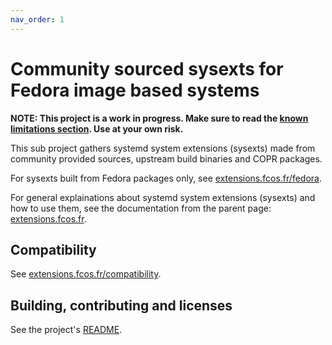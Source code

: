 ```yaml
---
nav_order: 1
---
```


# Community sourced sysexts for Fedora image based systems

**NOTE: This project is a work in progress. Make sure to read the [known
limitations section](https://extensions.fcos.fr/known-issues). Use at your own
risk.**

This sub project gathers systemd system extensions (sysexts) made from
community provided sources, upstream build binaries and COPR packages.

For sysexts built from Fedora packages only, see
[extensions.fcos.fr/fedora](https://extensions.fcos.fr/fedora).

For general explainations about systemd system extensions (sysexts) and how to
use them, see the documentation from the parent page:
[extensions.fcos.fr](https://extensions.fcos.fr).

## Compatibility

See [extensions.fcos.fr/compatibility](https://extensions.fcos.fr/compatibility).

## Building, contributing and licenses

See the project's [README](https://github.com/fedora-sysexts/community).
